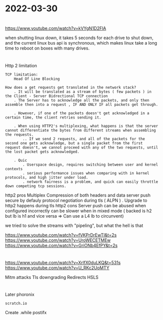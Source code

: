 # 2022-03-30
# 

https://www.youtube.com/watch?v=kVYgN1D2FlA

when  shutting linux down, it takes 5 seconds for each drive to shut down, and the current linux bus api is synchronous, which makes linux take a long time to reboot on boxes with many drives. 



#

Http 2 limitation

    
    TCP limitation:
        Head Of Line Blocking
    
    How does a get requests get translated in the network stack?
        . It will be translated as a stream of bytes ( few packets ) in the Client - Server Bidrectional TCP connection 
        . The Server has to acknowledge all the packets, and only then assemble then into a request , IF AND ONLY IF all packets get through.

        . However, if one of the packets doesn't get acknowledged in a certain time, the client retries sending it.

        . When using HTTP2's multiplexing, what happens is that the server cannot differentiate the bytes from different streams when assembling the requests.
            .. If we send 2 requests, and all of the packets for the second one gets acknowledge, but a single packet from the first request doesn't, we cannot proceed with any of the two requests, until the lost packet gets acknowledged.

        . Quic 
            . Userspace design, requires switching between user and kernel contexts
            . serious performance issues when comparing with in kernel protocols, and high jitter under load.
            . network fairness is a problem, and quick can easily throttle down competing tcp sessions. 



http2 pros
    Multiplex
    Compression of both headers and data
    server push
    secure by defauly
    protocol negotiation during tls ( ALPN )
        . Upgrade to http2 happens during tls
http2 cons
    Server push can be abused when configured incorrectly
    can be slower when in mixed mode ( backed is h2 but lb is h1 and vice versa => Can use a L4 lb to circunvent)



we tried to solve the streams with "pipeling", but what the hell is that


https://www.youtube.com/watch?v=fVKPrDrEwTI&t=2s
https://www.youtube.com/watch?v=UroWECETMEw
https://www.youtube.com/watch?v=GriONb4EfPY&t=2s

# 

https://www.youtube.com/watch?v=XrlfX0duLKQ&t=531s
https://www.youtube.com/watch?v=U_RKc2UoMTY


Mitm attacks
Tls downgrading
Redirects
HSLS


# 
Later
    phoronix


    scratch.io


Create .while postifx 
